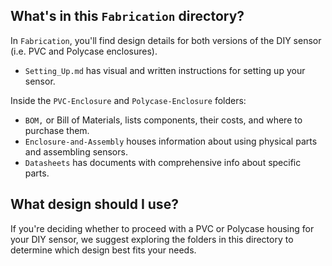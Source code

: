 ## What's in this `Fabrication` directory?
In `Fabrication`, you'll find design details for both versions of the DIY sensor (i.e. PVC and Polycase enclosures).
- `Setting_Up.md` has visual and written instructions for setting up your sensor.

Inside the `PVC-Enclosure` and `Polycase-Enclosure` folders:
- `BOM,` or Bill of Materials, lists components, their costs, and where to purchase them.
- `Enclosure-and-Assembly` houses information about using physical parts and assembling sensors.
- `Datasheets` has documents with comprehensive info about specific parts.

## What design should I use?
If you're deciding whether to proceed with a PVC or Polycase housing for your DIY sensor, we suggest exploring the folders in this directory to determine which design best fits your needs.